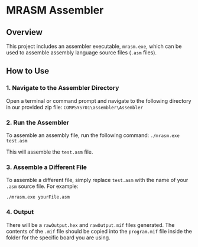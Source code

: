 # MRASM Assembler

## Overview

This project includes an assembler executable, `mrasm.exe`, which can be used to assemble assembly language source files (`.asm` files).

## How to Use

### 1. Navigate to the Assembler Directory

Open a terminal or command prompt and navigate to the following directory in our provided zip file:
`COMPSYS701\assembler\Assembler` 

### 2. Run the Assembler

To assemble an assembly file, run the following command:
`./mrasm.exe test.asm` 

This will assemble the `test.asm` file.


### 3. Assemble a Different File

To assemble a different file, simply replace `test.asm` with the name of your `.asm` source file. For example:

`./mrasm.exe yourFile.asm` 


### 4. Output 
There will be a `rawOutput.hex` and `rawOutput.mif` files generated. The contents of the `.mif` file should be copied into the `program.mif` file inside the folder for the specific board you are using. 

